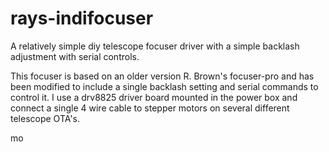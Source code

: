 # rays-indifocuser
A relatively simple diy telescope focuser driver with a simple backlash adjustment with serial controls.

This focuser is based on an older version R. Brown's focuser-pro and has been modified to include a single backlash setting and serial commands to control it. I use a drv8825 driver board mounted in the power box and connect a single 4 wire cable to stepper motors on several different telescope OTA's.

mo
